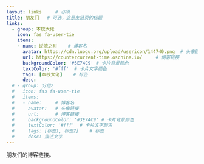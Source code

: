 ```yaml
---
layout: links     # 必须
title: 朋友们   # 可选，这是友链页的标题
links:
  - group: 本校大佬
    icon: fas fa-user-tie
    items:
    - name: 逆流之时    # 博客名
      avatar: https://cdn.luogu.org/upload/usericon/144740.png  # 头像链接
      url: https://countercurrent-time.oschina.io/     # 博客链接
      backgroundColor: '#3E74C9' # 卡片背景颜色
      textColor: '#fff'  # 卡片文字颜色
      tags: [本校大佬]    # 标签
      desc: 
  # - group: 分组2
  #   icon: fas fa-user-tie
  #   items:
  #   - name:     # 博客名
  #     avatar:   # 头像链接
  #     url:      # 博客链接
  #     backgroundColor: '#3E74C9' # 卡片背景颜色
  #     textColor: '#fff'  # 卡片文字颜色
  #     tags: [标签1, 标签2]    # 标签
  #     desc: 描述文字
---
```


朋友们的博客链接。

<!-- more -->
